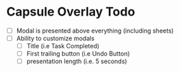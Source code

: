 # Capsule Overlay Todo

- [ ] Modal is presented above everything (including sheets)
- [ ] Ability to customize modals
	- [ ] Title (i.e Task Completed)
	- [ ] First trailing button (i.e Undo Button)
	- [ ] presentation length (i.e. 5 seconds)
